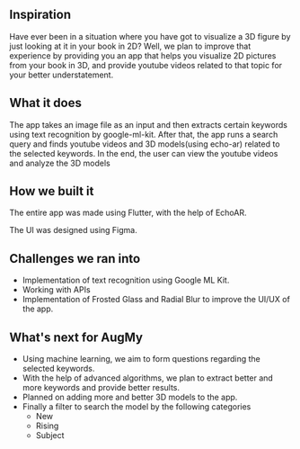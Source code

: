 ## Inspiration
Have ever been in a situation where you have got to visualize a 3D figure by just looking at it in your book in 2D? Well, we plan to improve that experience by providing you an app that helps you visualize 2D pictures from your book in 3D, and provide youtube videos related to that topic for your better understatement.

## What it does
The app takes an image file as an input and then extracts certain keywords using text recognition by google-ml-kit. After that, the app runs a search query and finds youtube videos and 3D models(using echo-ar) related to the selected keywords. In the end, the user can view the youtube videos and analyze the 3D models
## How we built it
The entire app was made using Flutter, with the help of EchoAR.

The UI was designed using Figma.
## Challenges we ran into
* Implementation of text recognition using Google ML Kit.
* Working with APIs
* Implementation of Frosted Glass and Radial Blur to improve the UI/UX of the app.

## What's next for AugMy
* Using machine learning, we aim to form questions regarding the selected keywords.
* With the help of advanced algorithms, we plan to extract better and more keywords and provide better results.
* Planned on adding more and better 3D models to the app.
* Finally a filter to search the model by the following categories
    * New
    * Rising
    * Subject
